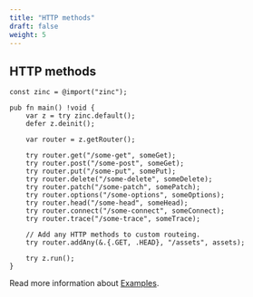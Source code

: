 ```yaml
---
title: "HTTP methods"
draft: false
weight: 5
---
```


## HTTP methods

```zig
const zinc = @import("zinc");

pub fn main() !void {
    var z = try zinc.default();
    defer z.deinit();

    var router = z.getRouter();
    
    try router.get("/some-get", someGet);
    try router.post("/some-post", someGet);
    try router.put("/some-put", somePut);
    try router.delete("/some-delete", someDelete);
    try router.patch("/some-patch", somePatch);
    try router.options("/some-options", someOptions);
    try router.head("/some-head", someHead);
    try router.connect("/some-connect", someConnect);
    try router.trace("/some-trace", someTrace);

    // Add any HTTP methods to custom routeing.
    try router.addAny(&.{.GET, .HEAD}, "/assets", assets);

    try z.run();
}

```

Read more information about [Examples](https://github.com/zon-dev/zinc-examples/tree/main/examples/serving-static-files).

